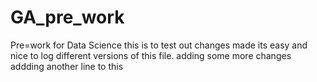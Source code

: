 # GA_pre_work
Pre=work for Data Science
this is to test out changes made
its easy and nice to log different versions of this file.
adding some more changes
addding another line to this